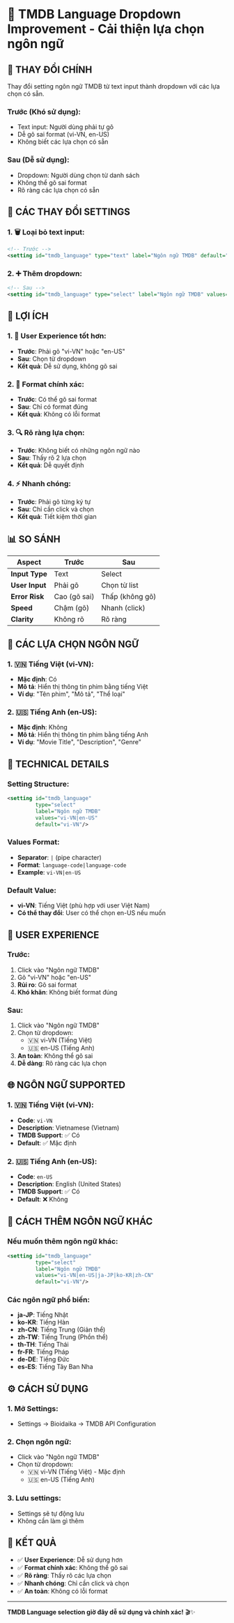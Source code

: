 # 🎯 TMDB Language Dropdown Improvement - Cải thiện lựa chọn ngôn ngữ

## 🎯 **THAY ĐỔI CHÍNH**

Thay đổi setting ngôn ngữ TMDB từ text input thành dropdown với các lựa chọn có sẵn.

### **Trước (Khó sử dụng):**
- Text input: Người dùng phải tự gõ
- Dễ gõ sai format (vi-VN, en-US)
- Không biết các lựa chọn có sẵn

### **Sau (Dễ sử dụng):**
- Dropdown: Người dùng chọn từ danh sách
- Không thể gõ sai format
- Rõ ràng các lựa chọn có sẵn

## 🔧 **CÁC THAY ĐỔI SETTINGS**

### **1. 🗑️ Loại bỏ text input:**
```xml
<!-- Trước -->
<setting id="tmdb_language" type="text" label="Ngôn ngữ TMDB" default="vi-VN"/>
```

### **2. ➕ Thêm dropdown:**
```xml
<!-- Sau -->
<setting id="tmdb_language" type="select" label="Ngôn ngữ TMDB" values="vi-VN|en-US" default="vi-VN"/>
```

## 🚀 **LỢI ÍCH**

### **1. 📱 User Experience tốt hơn:**
- **Trước**: Phải gõ "vi-VN" hoặc "en-US"
- **Sau**: Chọn từ dropdown
- **Kết quả**: Dễ sử dụng, không gõ sai

### **2. 🎯 Format chính xác:**
- **Trước**: Có thể gõ sai format
- **Sau**: Chỉ có format đúng
- **Kết quả**: Không có lỗi format

### **3. 🔍 Rõ ràng lựa chọn:**
- **Trước**: Không biết có những ngôn ngữ nào
- **Sau**: Thấy rõ 2 lựa chọn
- **Kết quả**: Dễ quyết định

### **4. ⚡ Nhanh chóng:**
- **Trước**: Phải gõ từng ký tự
- **Sau**: Chỉ cần click và chọn
- **Kết quả**: Tiết kiệm thời gian

## 📊 **SO SÁNH**

| Aspect | Trước | Sau |
|--------|-------|-----|
| **Input Type** | Text | Select |
| **User Input** | Phải gõ | Chọn từ list |
| **Error Risk** | Cao (gõ sai) | Thấp (không gõ) |
| **Speed** | Chậm (gõ) | Nhanh (click) |
| **Clarity** | Không rõ | Rõ ràng |

## 🎯 **CÁC LỰA CHỌN NGÔN NGỮ**

### **1. 🇻🇳 Tiếng Việt (vi-VN):**
- **Mặc định**: Có
- **Mô tả**: Hiển thị thông tin phim bằng tiếng Việt
- **Ví dụ**: "Tên phim", "Mô tả", "Thể loại"

### **2. 🇺🇸 Tiếng Anh (en-US):**
- **Mặc định**: Không
- **Mô tả**: Hiển thị thông tin phim bằng tiếng Anh
- **Ví dụ**: "Movie Title", "Description", "Genre"

## 🔧 **TECHNICAL DETAILS**

### **Setting Structure:**
```xml
<setting id="tmdb_language" 
         type="select" 
         label="Ngôn ngữ TMDB" 
         values="vi-VN|en-US" 
         default="vi-VN"/>
```

### **Values Format:**
- **Separator**: `|` (pipe character)
- **Format**: `language-code|language-code`
- **Example**: `vi-VN|en-US`

### **Default Value:**
- **vi-VN**: Tiếng Việt (phù hợp với user Việt Nam)
- **Có thể thay đổi**: User có thể chọn en-US nếu muốn

## 🎯 **USER EXPERIENCE**

### **Trước:**
1. Click vào "Ngôn ngữ TMDB"
2. Gõ "vi-VN" hoặc "en-US"
3. **Rủi ro**: Gõ sai format
4. **Khó khăn**: Không biết format đúng

### **Sau:**
1. Click vào "Ngôn ngữ TMDB"
2. Chọn từ dropdown:
   - 🇻🇳 vi-VN (Tiếng Việt)
   - 🇺🇸 en-US (Tiếng Anh)
3. **An toàn**: Không thể gõ sai
4. **Dễ dàng**: Rõ ràng các lựa chọn

## 🌐 **NGÔN NGỮ SUPPORTED**

### **1. 🇻🇳 Tiếng Việt (vi-VN):**
- **Code**: `vi-VN`
- **Description**: Vietnamese (Vietnam)
- **TMDB Support**: ✅ Có
- **Default**: ✅ Mặc định

### **2. 🇺🇸 Tiếng Anh (en-US):**
- **Code**: `en-US`
- **Description**: English (United States)
- **TMDB Support**: ✅ Có
- **Default**: ❌ Không

## 🔧 **CÁCH THÊM NGÔN NGỮ KHÁC**

### **Nếu muốn thêm ngôn ngữ khác:**
```xml
<setting id="tmdb_language" 
         type="select" 
         label="Ngôn ngữ TMDB" 
         values="vi-VN|en-US|ja-JP|ko-KR|zh-CN" 
         default="vi-VN"/>
```

### **Các ngôn ngữ phổ biến:**
- **ja-JP**: Tiếng Nhật
- **ko-KR**: Tiếng Hàn
- **zh-CN**: Tiếng Trung (Giản thể)
- **zh-TW**: Tiếng Trung (Phồn thể)
- **th-TH**: Tiếng Thái
- **fr-FR**: Tiếng Pháp
- **de-DE**: Tiếng Đức
- **es-ES**: Tiếng Tây Ban Nha

## ⚙️ **CÁCH SỬ DỤNG**

### **1. Mở Settings:**
- Settings → Bioidaika → TMDB API Configuration

### **2. Chọn ngôn ngữ:**
- Click vào "Ngôn ngữ TMDB"
- Chọn từ dropdown:
  - 🇻🇳 vi-VN (Tiếng Việt) - Mặc định
  - 🇺🇸 en-US (Tiếng Anh)

### **3. Lưu settings:**
- Settings sẽ tự động lưu
- Không cần làm gì thêm

## 🎯 **KẾT QUẢ**

- ✅ **User Experience**: Dễ sử dụng hơn
- ✅ **Format chính xác**: Không thể gõ sai
- ✅ **Rõ ràng**: Thấy rõ các lựa chọn
- ✅ **Nhanh chóng**: Chỉ cần click và chọn
- ✅ **An toàn**: Không có lỗi format

---

**TMDB Language selection giờ đây dễ sử dụng và chính xác!** 🎬✨

